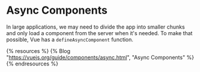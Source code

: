 # Async Components

In large applications, we may need to divide the app into smaller chunks and only load a component from the server when it's needed. To make that possible, Vue has a `defineAsyncComponent` function.

{% resources %}
  {% Blog "https://vuejs.org/guide/components/async.html", "Async Components" %}
{% endresources %}
